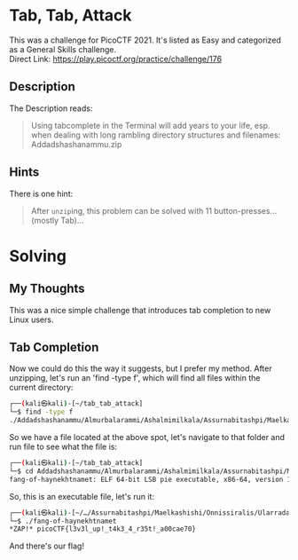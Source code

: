 # Tab, Tab, Attack
This was a challenge for PicoCTF 2021.  It's listed as Easy and categorized as a General Skills challenge.  
Direct Link: https://play.picoctf.org/practice/challenge/176

## Description
The Description reads:
> Using tabcomplete in the Terminal will add years to your life, esp. when dealing with long rambling directory structures and filenames: Addadshashanammu.zip

## Hints
There is one hint:
> After `unzip`ing, this problem can be solved with 11 button-presses...(mostly Tab)...

# Solving
## My Thoughts
This was a nice simple challenge that introduces tab completion to new Linux users.

## Tab Completion
Now we could do this the way it suggests, but I prefer my method.  After unzipping, let's run an 'find -type f', which will find all files within the current directory:

``` bash
┌──(kali㉿kali)-[~/tab_tab_attack]
└─$ find -type f
./Addadshashanammu/Almurbalarammi/Ashalmimilkala/Assurnabitashpi/Maelkashishi/Onnissiralis/Ularradallaku/fang-of-haynekhtnamet
```

So we have a file located at the above spot, let's navigate to that folder and run file to see what the file is:

``` bash
┌──(kali㉿kali)-[~/tab_tab_attack]
└─$ cd Addadshashanammu/Almurbalarammi/Ashalmimilkala/Assurnabitashpi/Maelkashishi/Onnissiralis/Ularradallaku/; file *
fang-of-haynekhtnamet: ELF 64-bit LSB pie executable, x86-64, version 1 (SYSV), dynamically linked, interpreter /lib64/ld-linux-x86-64.so.2, for GNU/Linux 3.2.0, BuildID[sha1]=47e898db922f38cb54ab4a08fb4e3def5a1cb6a1, not stripped
```

So, this is an executable file, let's run it:

``` bash
┌──(kali㉿kali)-[~/…/Assurnabitashpi/Maelkashishi/Onnissiralis/Ularradallaku]
└─$ ./fang-of-haynekhtnamet
*ZAP!* picoCTF{l3v3l_up!_t4k3_4_r35t!_a00cae70}
```

And there's our flag!
